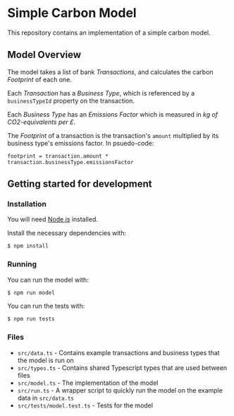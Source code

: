 # Simple Carbon Model

This repository contains an implementation of a simple carbon model.

## Model Overview

The model takes a list of bank *Transactions*, and calculates the carbon *Footprint* of each one.

Each *Transaction* has a *Business Type*, which is referenced by a `businessTypeId` property on the transaction.

Each *Business Type* has an *Emissions Factor* which is measured in *kg of CO2-equivalents per £*.

The *Footprint* of a transaction is the transaction's `amount` multiplied by its business type's emissions factor. In psuedo-code:

```
footprint = transaction.amount * transaction.businessType.emissionsFactor
```

## Getting started for development

### Installation

You will need [Node.js](https://nodejs.org/en/) installed.

Install the necessary dependencies with:

```bash
$ npm install
```

### Running

You can run the model with:

```bash
$ npm run model
```

You can run the tests with:

```bash
$ npm run tests
```

### Files

* `src/data.ts` - Contains example transactions and business types that the model is run on
* `src/types.ts` - Contains shared Typescript types that are used between files
* `src/model.ts` - The implementation of the model
* `src/run.ts` - A wrapper script to quickly run the model on the example data in `src/data.ts`
* `src/tests/model.test.ts` - Tests for the model
